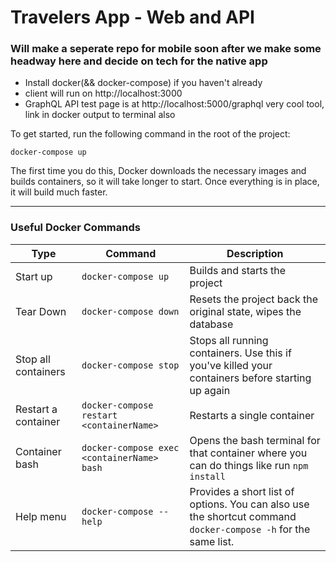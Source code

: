 # Travelers App - Web and API

### Will make a seperate repo for mobile soon after we make some headway here and decide on tech for the native app

- Install docker(&& docker-compose) if you haven't already
- client will run on http://localhost:3000
- GraphQL API test page is at http://localhost:5000/graphql very cool tool, link in docker output to terminal also

To get started, run the following command in the root of the project:

```
docker-compose up
```

The first time you do this, Docker downloads the necessary images and builds containers, so it will take longer to start.  Once everything is in place, it will build much faster.

---

### Useful Docker Commands

Type | Command | Description
-|-|-
Start up | `docker-compose up` | Builds and starts the project
Tear Down | `docker-compose down` | Resets the project back the original state, wipes the database
Stop all containers | `docker-compose stop` | Stops all running containers.  Use this if you've killed your containers before starting up again
Restart a container | `docker-compose restart <containerName>` | Restarts a single container
Container bash | `docker-compose exec <containerName> bash` | Opens the bash terminal for that container where you can do things like run `npm install`
Help menu | `docker-compose --help` | Provides a short list of options. You can also use the shortcut command `docker-compose -h` for the same list.
